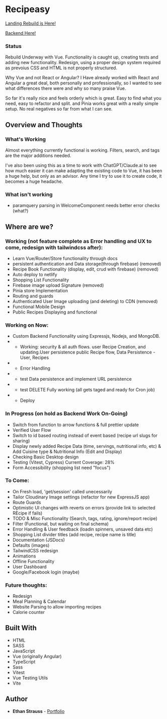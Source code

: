 # Recipeasy

[Landing Rebuild is Here!](https://stupefied-morse-5e1233.netlify.com/)

[Backend Here!](https://github.com/dotEthan/Recipeasy-backend)

### Status

Rebuild Underway with Vue. Functionality is caught up, creating tests and adding new functionality. Redesign, using a proper design system required as prevoius CSS and HTML is not properly structured. 

Why Vue and not React or Angular? I Have already worked with React and Angular a great deal, both personally and professionally, so I wanted to see what differences there were and why so many praise Vue. 

So far it's really nice and feels orderly which is great. Easy to find what you need, easy to refactor and split. and Pinia works great with a really simple setup. No real negatives so far from what I can see.

## Overview and Thoughts

### What's Working

Almost everything currently functional is working. Filters, search, and tags are the major additions needed.

I've also been using this as a time to work with ChatGPT/Claude.ai to see how much easier it can make adapting the existing code to Vue, it has been a huge help, but only as an advisor. Any time I try to use it to create code, it becomes a huge headache.

### What isn't working

- paramquery parsing in WelcomeComponent needs better error checks (what?)

## Where are we?

### Working (not feature complete as Error handling and UX to come, redesign with tailwindcss after):

- Learn Vue/Router/Store functionality through docs
- persistent authentication and Data storage(through firebase) (removed)
- Recipe Book Functionality (display, edit, crud with firebase) (removed)
- Auto deploy to netlify
- Shopping List Functionality
- Firebase image upload Signature (removed)
- Pinia store Implementation
- Routing and guards
- Authenticated User Image uploading (and deleting) to CDN (removed)
- Functional Mobile Design
- Public Recipes Displaying and functional

### Working on Now:

- Custom Backend Functionality using Expressjs, Nodejs, and MongoDB.
- - Working: security & all auth flows. user Recipe Creation, and updating.User persistence public Recipe flow, Data Persistence - User, Recipes
- - Error Handling
- - test Data persistence and implement URL persistence
- - test DELETE Fully working (all gets taged and ready for Cron job)
- - Deploy

### In Progress (on hold as Backend Work On-Going)

- Switch from function to arrow functions & full prettier update
- Verified User Flow
- Switch to id based routing instead of event based (recipe url slugs for sharing)
- Display newly added Recipe Data (time, servings, nutritional info, etc) & Add Cuisine type & Nutritional Info (Edit and Display)
- Checking Basic Desktop design
- Testing (Vitest, Cypress) Current Coverage: 28%
- Form Accessibility (shopping list need "focus")

### To Come:

- On Fresh load, 'get/session' called unecessarily
- Tailor Cloudinary Image settings (refactor for new ExpressJS app)
- Route Guards
- Optimistic UI changes with reverts on errors (provide link to selected REcipe if fails)
- TODO & Misc Functionality (Search, tags, rating, ignore/report recipe)
- Filter (Functional, but waiting on final schema)
- Error Handling & User feedback (loadin spinners, unsaved data etc)
- Shopping List divider titles (add recipe, recipe name is title)
- Documentation (JSDocs)
- Defaults (images)
- TailwindCSS redesign
- Animations
- Offline Functionality
- User Dashboard
- Google/Facebook login (maybe)

### Future thoughts:

- Redesign
- Meal Planning & Calendar
- Website Parsing to allow importing recipes
- Calorie counter

## Built With

- HTML
- SASS
- JavaScript
- Vue (originally Angular)
- TypeScript
- Sass
- Vitest
- Vue Testing Utils
- Vite

## Author

- **Ethan Strauss** - [Portfolio](https://dotethan.github.io)
